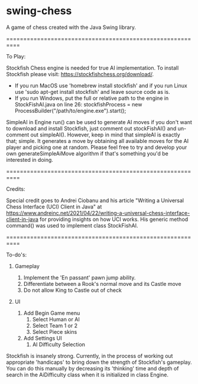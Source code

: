 # swing-chess
A game of chess created with the Java Swing library.

==========================================================

To Play:

Stockfish Chess engine is needed for true AI implementation. 
To install Stockfish please visit: https://stockfishchess.org/download/.
-  If you run MacOS use 'homebrew install stockfish' and if you run Linux use 'sudo apt-get install stockfish' and leave source code as is.
- If you run Windows, put the full or relative path to the engine in StockFishAI.java on line 26: stockfishProcess = new ProcessBuilder("/path/to/engine.exe").start();


SimpleAI in Engine run() can be used to generate AI moves if you don't want to download and install Stockfish, just comment out stockFishAI() and un-comment out simpleAI(). However, keep in mind that simpleAI is exactly that; simple. It generates a move by obtaining all available moves for the AI player and picking one at random. Please feel free to try and develop your own generateSimpleAiMove algorithm if that's something you'd be interested in doing. 

==========================================================

Credits:

Special credit goes to Andrei Ciobanu and his article "Writing a Universal Chess Interface (UCI) Client in Java" at https://www.andreinc.net/2021/04/22/writing-a-universal-chess-interface-client-in-java for providing insights on how UCI works. His generic method command() was used to implement class StockFishAI.

==========================================================

To-do's:

1) Gameplay 
   1) Implement the 'En passant' pawn jump ability.
   2) Differentiate between a Rook's normal move and its Castle move
   3) Do not allow King to Castle out of check
   
2) UI
   1) Add Begin Game menu
      1) Select Human or AI
      2) Select Team 1 or 2
      3) Select Piece skins
   2) Add Settings UI
      1) AI Difficulty Selection

Stockfish is insanely strong. Currently, in the process of working out appropriate 'handicaps' to bring down the strength of Stockfish's gameplay. You can do this manually by decreasing its 'thinking' time and depth of search in the AiDifficulty class when it is initialized in class Engine.
